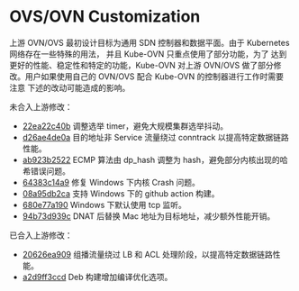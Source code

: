 # OVS/OVN Customization

上游 OVN/OVS 最初设计目标为通用 SDN 控制器和数据平面。由于 Kubernetes 网络存在一些特殊的用法，
并且 Kube-OVN 只重点使用了部分功能，为了 达到更好的性能、稳定性和特定的功能，Kube-OVN 对上游 
OVN/OVS 做了部分修改。用户如果使用自己的 OVN/OVS 配合 Kube-OVN 的控制器进行工作时需要 注意
下述的改动可能造成的影响。

未合入上游修改：

- [22ea22c40b](https://github.com/kubeovn/ovs/commit/22ea22c40b46ee5adeae977ff6cfca81b3ff25d7) 调整选举 timer，避免大规模集群选举抖动。
- [d26ae4de0a](https://github.com/kubeovn/ovn/commit/d26ae4de0ab070f6b602688ba808c8963f69d5c4) 目的地址非 Service 流量绕过 conntrack 以提高特定数据链路性能。
- [ab923b2522](https://github.com/kubeovn/ovn/commit/ab923b252271cbbcccc8091e338ee7efe75e5fcd) ECMP 算法由 dp_hash 调整为 hash，避免部分内核出现的哈希错误问题。
- [64383c14a9](https://github.com/kubeovn/ovs/commit/64383c14a9c25e9e0ca53c6758d9499c60132536) 修复 Windows 下内核 Crash 问题。
- [08a95db2ca](https://github.com/kubeovn/ovs/commit/08a95db2ca506fce4d89fdf4fafab74607b2bb9f) 支持 Windows 下的 github action 构建。
- [680e77a190](https://github.com/kubeovn/ovs/commit/680e77a190ae7df3086bc35bb6150238e97f9020) Windows 下默认使用 tcp 监听。
- [94b73d939c](https://github.com/kubeovn/ovn/commit/94b73d939cd33b0531fa9a3422c999cd83ead087) DNAT 后替换 Mac 地址为目标地址，减少额外性能开销。

已合入上游修改：

- [20626ea909](https://github.com/ovn-org/ovn/commit/20626ea9097020194fa558865ee8d64ba9ca0816) 组播流量绕过 LB 和 ACL 处理阶段，以提高特定数据链路性能。
- [a2d9ff3ccd](https://github.com/ovn-org/ovn/commit/a2d9ff3ccd4e12735436b0578ce0020cb62f2c27) Deb 构建增加编译优化选项。
